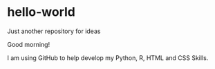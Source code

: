# hello-world
Just another repository for ideas 

Good morning!

I am using GitHub to help develop my Python, R, HTML and CSS Skills.
